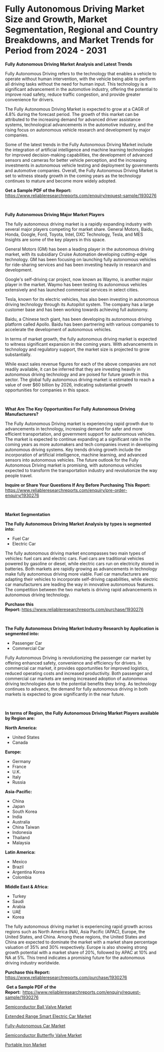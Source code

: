 <p><h1>Fully Autonomous Driving Market Size and Growth, Market Segmentation, Regional and Country Breakdowns, and Market Trends for Period from 2024 -  2031</h1></p><p><strong>Fully Autonomous Driving Market Analysis and Latest Trends</strong></p>
<p><p>Fully Autonomous Driving refers to the technology that enables a vehicle to operate without human intervention, with the vehicle being able to perform all driving tasks without the need for human input. This technology is a significant advancement in the automotive industry, offering the potential to improve road safety, reduce traffic congestion, and provide greater convenience for drivers.</p><p>The Fully Autonomous Driving Market is expected to grow at a CAGR of 4.8% during the forecast period. The growth of this market can be attributed to the increasing demand for advanced driver assistance systems, technological advancements in the automotive industry, and the rising focus on autonomous vehicle research and development by major companies.</p><p>Some of the latest trends in the Fully Autonomous Driving Market include the integration of artificial intelligence and machine learning technologies for improved decision-making capabilities, the development of advanced sensors and cameras for better vehicle perception, and the increasing investments in autonomous vehicle testing and deployment by governments and automotive companies. Overall, the Fully Autonomous Driving Market is set to witness steady growth in the coming years as the technology continues to mature and become more widely adopted.</p></p>
<p><strong>Get a Sample PDF of the Report:&nbsp;</strong> <a href="https://www.reliableresearchreports.com/enquiry/request-sample/1930276">https://www.reliableresearchreports.com/enquiry/request-sample/1930276</a></p>
<p>&nbsp;</p>
<p><strong>Fully Autonomous Driving Major Market Players</strong></p>
<p><p>The fully autonomous driving market is a rapidly expanding industry with several major players competing for market share. General Motors, Baidu, Honda, Google, Ford, Toyota, Intel, DXC Technology, Tesla, and MES Insights are some of the key players in this space.</p><p>General Motors (GM) has been a leading player in the autonomous driving market, with its subsidiary Cruise Automation developing cutting-edge technology. GM has been focusing on launching fully autonomous vehicles for ride-sharing services and has been investing heavily in research and development.</p><p>Google's self-driving car project, now known as Waymo, is another major player in the market. Waymo has been testing its autonomous vehicles extensively and has launched commercial services in select cities.</p><p>Tesla, known for its electric vehicles, has also been investing in autonomous driving technology through its Autopilot system. The company has a large customer base and has been working towards achieving full autonomy.</p><p>Baidu, a Chinese tech giant, has been developing its autonomous driving platform called Apollo. Baidu has been partnering with various companies to accelerate the development of autonomous vehicles.</p><p>In terms of market growth, the fully autonomous driving market is expected to witness significant expansion in the coming years. With advancements in technology and regulatory support, the market size is projected to grow substantially.</p><p>While exact sales revenue figures for each of the above companies are not readily available, it can be inferred that they are investing heavily in autonomous driving technology and are poised for future growth in this sector. The global fully autonomous driving market is estimated to reach a value of over $60 billion by 2026, indicating substantial growth opportunities for companies in this space.</p></p>
<p>&nbsp;</p>
<p><strong>What Are The Key Opportunities For Fully Autonomous Driving Manufacturers?</strong></p>
<p><p>The Fully Autonomous Driving market is experiencing rapid growth due to advancements in technology, increasing demand for safer and more efficient transportation, and government support for autonomous vehicles. The market is expected to continue expanding at a significant rate in the coming years as more automakers and tech companies invest in developing autonomous driving systems. Key trends driving growth include the incorporation of artificial intelligence, machine learning, and advanced sensors into autonomous vehicles. The future outlook for the Fully Autonomous Driving market is promising, with autonomous vehicles expected to transform the transportation industry and revolutionize the way people travel.</p></p>
<p><strong>Inquire or Share Your Questions If Any Before Purchasing This Report:</strong> <a href="https://www.reliableresearchreports.com/enquiry/pre-order-enquiry/1930276">https://www.reliableresearchreports.com/enquiry/pre-order-enquiry/1930276</a></p>
<p>&nbsp;</p>
<p><strong>Market Segmentation</strong></p>
<p><strong>The Fully Autonomous Driving Market Analysis by types is segmented into:</strong></p>
<p><ul><li>Fuel Car</li><li>Electric Car</li></ul></p>
<p><p>The fully autonomous driving market encompasses two main types of vehicles: fuel cars and electric cars. Fuel cars are traditional vehicles powered by gasoline or diesel, while electric cars run on electricity stored in batteries. Both markets are rapidly growing as advancements in technology make fully autonomous driving more viable. Fuel car manufacturers are adapting their vehicles to incorporate self-driving capabilities, while electric car manufacturers are leading the way in innovative autonomous features. The competition between the two markets is driving rapid advancements in autonomous driving technology.</p></p>
<p><strong>Purchase this Report:&nbsp;</strong><a href="https://www.reliableresearchreports.com/purchase/1930276">https://www.reliableresearchreports.com/purchase/1930276</a></p>
<p>&nbsp;</p>
<p><strong>The Fully Autonomous Driving Market Industry Research by Application is segmented into:</strong></p>
<p><ul><li>Passenger Car</li><li>Commercial Car</li></ul></p>
<p><p>Fully Autonomous Driving is revolutionizing the passenger car market by offering enhanced safety, convenience and efficiency for drivers. In commercial car market, it provides opportunities for improved logistics, reduced operating costs and increased productivity. Both passenger and commercial car markets are seeing increased adoption of autonomous driving technologies due to the potential benefits they bring. As technology continues to advance, the demand for fully autonomous driving in both markets is expected to grow significantly in the near future.</p></p>
<p>&nbsp;</p>
<p><strong>In terms of Region, the Fully Autonomous Driving Market Players available by Region are:</strong></p>
<p>
    <p> <strong> North America: </strong>
        <ul>
            <li>United States</li>
            <li>Canada</li>
        </ul>
        </p> 
    <p> <strong> Europe: </strong>
        <ul>
            <li>Germany</li>
            <li>France</li>
            <li>U.K.</li>
            <li>Italy</li>
            <li>Russia</li>
        </ul>
        </p> 
    <p> <strong> Asia-Pacific: </strong>
        <ul>
            <li>China</li>
            <li>Japan</li>
            <li>South Korea</li>
            <li>India</li>
            <li>Australia</li>
            <li>China Taiwan</li>
            <li>Indonesia</li>
            <li>Thailand</li>
            <li>Malaysia</li>
        </ul>
        </p> 
    <p> <strong> Latin America: </strong>
        <ul>
            <li>Mexico</li>
            <li>Brazil</li>
            <li>Argentina Korea</li>
            <li>Colombia</li>
        </ul>
        </p> 
    <p> <strong> Middle East & Africa: </strong>
        <ul>
            <li>Turkey</li>
            <li>Saudi</li>
            <li>Arabia</li>
            <li>UAE</li>
            <li>Korea</li>
        </ul>
    </p>
    </p>
<p><p>The fully autonomous driving market is experiencing rapid growth across regions such as North America (NA), Asia Pacific (APAC), Europe, the United States, and China. Among these regions, the United States and China are expected to dominate the market with a market share percentage valuation of 35% and 30% respectively. Europe is also showing strong growth potential with a market share of 20%, followed by APAC at 10% and NA at 5%. This trend indicates a promising future for the autonomous driving industry worldwide.</p></p>
<p><strong>Purchase this Report: </strong><a href="https://www.reliableresearchreports.com/purchase/1930276">https://www.reliableresearchreports.com/purchase/1930276</a></p>
<p>&nbsp;<strong>Get a Sample PDF of the Report:&nbsp;&nbsp;</strong><a href="https://www.reliableresearchreports.com/enquiry/request-sample/1930276">https://www.reliableresearchreports.com/enquiry/request-sample/1930276</a></p>
<p><strong></strong></p>
<p><p><a href="https://meowing-lemming-dd3.notion.site/Semiconductor-Ball-Valve-Market-Size-Growth-and-Forecast-from-2024-2031-c1cb85c6e19145d3aad3058b60631e20">Semiconductor Ball Valve Market</a></p><p><a href="https://github.com/gamblestampleyjenny50m5sl6/Market-Research-Report-List-1/blob/main/extended-range-smart-electric-car-market.md">Extended Range Smart Electric Car Market</a></p><p><a href="https://github.com/wwwkeltoum/Market-Research-Report-List-2/blob/main/fully-autonomous-car-market.md">Fully-Autonomous Car Market</a></p><p><a href="https://shimmer-gardenia-37a.notion.site/Semiconductor-Butterfly-Valve-Market-Size-Furnishes-Valuable-Information-Encompassing-Market-Share--93fbc8bb637e4da49074609eb01a9b1b">Semiconductor Butterfly Valve Market</a></p><p><a href="https://view.publitas.com/reportprime-1/portable-iron-market-size-global-industry-overview-market-segmentation-and-forecast-2024-to-2031/">Portable Iron Market</a></p></p>